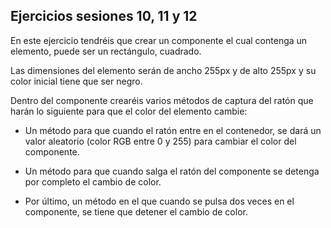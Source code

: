 ## Ejercicios sesiones 10, 11 y 12

En este ejercicio tendréis que crear un componente el cual contenga un elemento, puede ser un rectángulo, cuadrado.

Las dimensiones del elemento serán de ancho 255px y de alto 255px y su color inicial tiene que ser negro.

Dentro del componente crearéis varios métodos de captura del ratón que harán lo siguiente para que el color del elemento cambie:

-   Un método para que cuando el ratón entre en el contenedor, se dará un valor aleatorio (color RGB entre 0 y 255) para cambiar el color del componente.

-   Un método para que cuando salga el ratón del componente se detenga por completo el cambio de color.

-   Por último, un método en el que cuando se pulsa dos veces en el componente, se tiene que detener el cambio de color.
